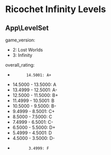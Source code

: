 # Ricochet Infinity Levels

## App\LevelSet

game_version:

* 2: Lost Worlds
* 3: Infinity

overall_rating:

*           14.5001: A+
* 14.5000 - 13.5000: A
* 13.4999 - 12.5001: A-
* 12.5000 - 11.5000: B+
* 11.4999 - 10.5001: B
* 10.5000 -  9.5000: B-
*  9.4999 -  8.5001: C+
*  8.5000 -  7.5000: C
*  7.4999 -  6.5001: C-
*  6.5000 -  5.5000: D+
*  5.4999 -  4.5001: D
*  4.5000 -  3.5000: D-
*            3.4999: F
